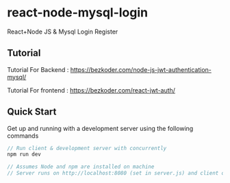 # react-node-mysql-login
React+Node JS &amp; Mysql Login Register 

## Tutorial
Tutorial For Backend :
https://bezkoder.com/node-js-jwt-authentication-mysql/

Tutorial For frontend :
https://bezkoder.com/react-jwt-auth/

## Quick Start

Get up and running with a development server using the following commands

```javascript
// Run client & development server with concurrently
npm run dev

// Assumes Node and npm are installed on machine
// Server runs on http://localhost:8080 (set in server.js) and client on http://localhost:8081
```
